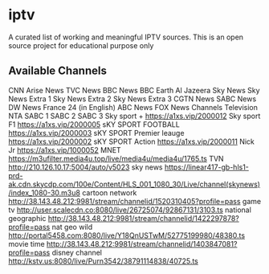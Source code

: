 # iptv
A curated list of working and meaningful IPTV sources. This is an open source project for educational purpose only

## Available Channels
CNN
Arise News
TVC News
BBC News
BBC Earth
Al Jazeera
Sky News
Sky News Extra 1
Sky News Extra 2
Sky News Extra 3
CGTN News
SABC News
DW News
France 24 (in English)
ABC News
FOX News
Channels Television
NTA
SABC 1
SABC 2
SABC 3
Sky sport + https://a1xs.vip/2000012
Sky sport F1 https://a1xs.vip/2000005
sKY SPORT FOOTBALL https://a1xs.vip/2000003
sKY SPORT Premier leauge https://a1xs.vip/2000002
sKY SPORT Action https://a1xs.vip/2000011
Nick Jr https://a1xs.vip/1000052
MNET https://m3ufilter.media4u.top/live/media4u/media4u/1765.ts
TVN http://210.126.10.17:5004/auto/v5023
sky news https://linear417-gb-hls1-prd-ak.cdn.skycdp.com/100e/Content/HLS_001_1080_30/Live/channel(skynews)/index_1080-30.m3u8
cartoon network http://38.143.48.212:9981/stream/channelid/1520310405?profile=pass
game tv http://user.scalecdn.co:8080/live/26725074/92867131/3103.ts
national geographic http://38.143.48.212:9981/stream/channelid/1422297878?profile=pass
nat geo wild http://portal5458.com:8080/live/Y18QnUSTwM/52775199980/48380.ts
movie time http://38.143.48.212:9981/stream/channelid/1403847081?profile=pass
disney channel http://kstv.us:8080/live/Purn3542/38791114838/40725.ts